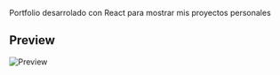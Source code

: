 Portfolio desarrolado con React para mostrar mis proyectos personales

## Preview
![Preview](https://www.esdesignbarcelona.com/sites/default/files/img/6_pasos_para_crear_un_portfolio_digital_y_todo_lo_que_debe_incluir_2.png)

